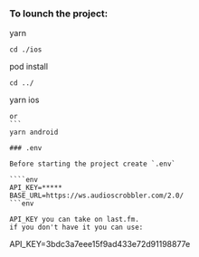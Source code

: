 ### To lounch the project:

yarn

```
cd ./ios
```

pod install

```
cd ../
```

yarn ios

`````
or
```
yarn android

### .env

Before starting the project create `.env`

````env
API_KEY=*****
BASE_URL=https://ws.audioscrobbler.com/2.0/
```env

API_KEY you can take on last.fm.
if you don't have it you can use:
`````

API_KEY=3bdc3a7eee15f9ad433e72d91198877e

```

```
